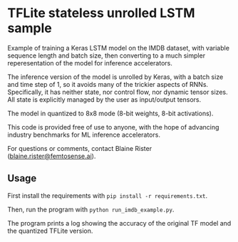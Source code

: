 # TFLite stateless unrolled LSTM sample

Example of training a Keras LSTM model on the IMDB dataset, with variable sequence length and batch size, then converting to a much simpler reperesentation of the model for inference accelerators.

The inference version of the model is unrolled by Keras, with a batch size and time step of 1, so it avoids many of the trickier aspects of RNNs. Specifically, it has neither state, nor control flow, nor dynamic tensor sizes. All state is explicitly managed by the user as input/output tensors.

The model in quantized to 8x8 mode (8-bit weights, 8-bit activations).

This code is provided free of use to anyone, with the hope of advancing industry benchmarks for ML inference accelerators.

For questions or comments, contact Blaine Rister (blaine.rister@femtosense.ai).

## Usage

First install the requirements with `pip install -r requirements.txt`.

Then, run the program with `python run_imdb_example.py`.

The program prints a log showing the accuracy of the original TF model and the quantized TFLite version.
